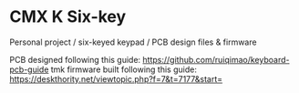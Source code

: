 # CMX K Six-key
Personal project / six-keyed keypad / PCB design files &amp; firmware

PCB designed following this guide: https://github.com/ruiqimao/keyboard-pcb-guide
tmk firmware built following this guide: https://deskthority.net/viewtopic.php?f=7&t=7177&start=
